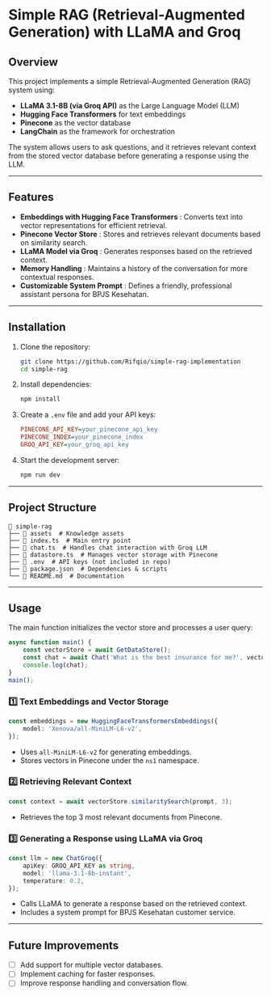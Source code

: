# Simple RAG (Retrieval-Augmented Generation) with LLaMA and Groq

## Overview

This project implements a simple Retrieval-Augmented Generation (RAG) system using:

* **LLaMA 3.1-8B (via Groq API)** as the Large Language Model (LLM)
* **Hugging Face Transformers** for text embeddings
* **Pinecone** as the vector database
* **LangChain** as the framework for orchestration

The system allows users to ask questions, and it retrieves relevant context from the stored vector database before generating a response using the LLM.

---

## Features

* **Embeddings with Hugging Face Transformers** : Converts text into vector representations for efficient retrieval.
* **Pinecone Vector Store** : Stores and retrieves relevant documents based on similarity search.
* **LLaMA Model via Groq** : Generates responses based on the retrieved context.
* **Memory Handling** : Maintains a history of the conversation for more contextual responses.
* **Customizable System Prompt** : Defines a friendly, professional assistant persona for BPJS Kesehatan.

---

## Installation

1. Clone the repository:
   ```sh
   git clone https://github.com/Rifqio/simple-rag-implementation
   cd simple-rag
   ```
2. Install dependencies:
   ```sh
   npm install
   ```
3. Create a `.env` file and add your API keys:
   ```ini
   PINECONE_API_KEY=your_pinecone_api_key
   PINECONE_INDEX=your_pinecone_index
   GROQ_API_KEY=your_groq_api_key
   ```
4. Start the development server:
   ```sh
   npm run dev
   ```

---

## Project Structure

```
📂 simple-rag
├── 📂 assets  # Knowledge assets
├── 📄 index.ts  # Main entry point
├── 📄 chat.ts  # Handles chat interaction with Groq LLM
├── 📄 datastore.ts  # Manages vector storage with Pinecone
├── 📄 .env  # API keys (not included in repo)
├── 📄 package.json  # Dependencies & scripts
└── 📄 README.md  # Documentation
```

---

## Usage

The main function initializes the vector store and processes a user query:

```typescript
async function main() {
    const vectorStore = await GetDataStore();
    const chat = await Chat('What is the best insurance for me?', vectorStore);
    console.log(chat);
}
main();
```

### 1️⃣ **Text Embeddings and Vector Storage**

```typescript
const embeddings = new HuggingFaceTransformersEmbeddings({
    model: 'Xenova/all-MiniLM-L6-v2',
});
```

* Uses `all-MiniLM-L6-v2` for generating embeddings.
* Stores vectors in Pinecone under the `ns1` namespace.

### 2️⃣ **Retrieving Relevant Context**

```typescript
const context = await vectorStore.similaritySearch(prompt, 3);
```

* Retrieves the top 3 most relevant documents from Pinecone.

### 3️⃣ **Generating a Response using LLaMA via Groq**

```typescript
const llm = new ChatGroq({
    apiKey: GROQ_API_KEY as string,
    model: 'llama-3.1-8b-instant',
    temperature: 0.2,
});
```

* Calls LLaMA to generate a response based on the retrieved context.
* Includes a system prompt for BPJS Kesehatan customer service.

---

## Future Improvements

* [ ] Add support for multiple vector databases.
* [ ] Implement caching for faster responses.
* [ ] Improve response handling and conversation flow.
